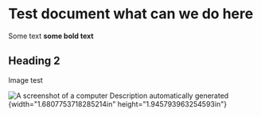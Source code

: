 # Test document what can we do here

Some text **some bold text**

## Heading 2

Image test

![A screenshot of a computer
Description automatically generated](./media/image1.png){width="1.6807753718285214in" height="1.945793963254593in"}
